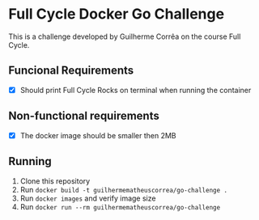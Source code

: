 # Full Cycle Docker Go Challenge

This is a challenge developed by Guilherme Corrêa on the course Full Cycle. 

## Funcional Requirements

- [x] Should print Full Cycle Rocks on terminal when running the container

## Non-functional requirements

- [x] The docker image should be smaller then 2MB

## Running

1. Clone this repository
2. Run ```docker build -t guilhermematheuscorrea/go-challenge .```
4. Run ```docker images``` and verify image size
3. Run ```docker run --rm guilhermematheuscorrea/go-challenge```
